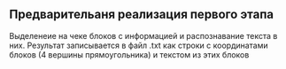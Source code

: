 ## Предварительаня реализация первого этапа
Выделенеие на чеке блоков с информацией и распознавание текста в них. Результат записывается в файл .txt как строки с координатами блоков (4 вершины прямоугольника) и текстом из этих блоков
